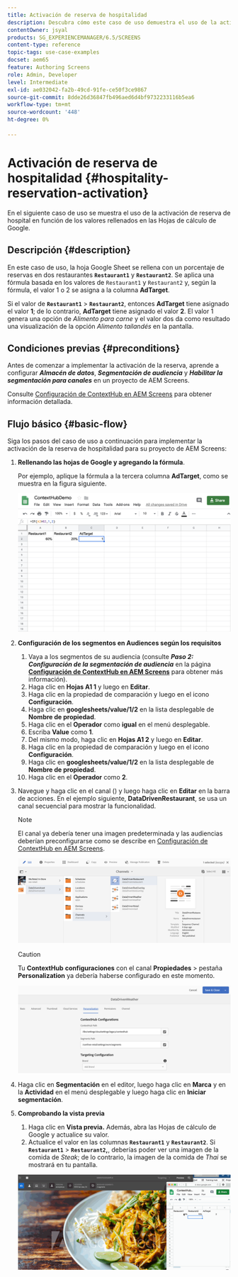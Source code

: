 ```yaml
---
title: Activación de reserva de hospitalidad
description: Descubra cómo este caso de uso demuestra el uso de la activación de reserva de hospitalidad en función de los valores rellenados en Hojas de cálculo de Google.
contentOwner: jsyal
products: SG_EXPERIENCEMANAGER/6.5/SCREENS
content-type: reference
topic-tags: use-case-examples
docset: aem65
feature: Authoring Screens
role: Admin, Developer
level: Intermediate
exl-id: ae032042-fa2b-49cd-91fe-ce50f3ce9867
source-git-commit: 8dde26d36847fb496aed6d4bf9732233116b5ea6
workflow-type: tm+mt
source-wordcount: '448'
ht-degree: 0%

---
```


# Activación de reserva de hospitalidad {#hospitality-reservation-activation}

En el siguiente caso de uso se muestra el uso de la activación de reserva de hospital en función de los valores rellenados en las Hojas de cálculo de Google.

## Descripción {#description}

En este caso de uso, la hoja Google Sheet se rellena con un porcentaje de reservas en dos restaurantes **`Restaurant1`** y **`Restaurant2`**. Se aplica una fórmula basada en los valores de `Restaurant1` y `Restaurant2` y, según la fórmula, el valor 1 o 2 se asigna a la columna **AdTarget**.

Si el valor de **`Restaurant1`** > **`Restaurant2`**, entonces **AdTarget** tiene asignado el valor **1**; de lo contrario, **AdTarget** tiene asignado el valor **2**. El valor 1 genera una opción de *Alimento para carne* y el valor dos da como resultado una visualización de la opción *Alimento tailandés* en la pantalla.

## Condiciones previas {#preconditions}

Antes de comenzar a implementar la activación de la reserva, aprende a configurar ***Almacén de datos***, ***Segmentación de audiencia*** y ***Habilitar la segmentación para canales*** en un proyecto de AEM Screens.

Consulte [Configuración de ContextHub en AEM Screens](configuring-context-hub.md) para obtener información detallada.

## Flujo básico {#basic-flow}

Siga los pasos del caso de uso a continuación para implementar la activación de la reserva de hospitalidad para su proyecto de AEM Screens:

1. **Rellenando las hojas de Google y agregando la fórmula**.

   Por ejemplo, aplique la fórmula a la tercera columna **AdTarget**, como se muestra en la figura siguiente.

   ![screen_shot_2019-04-29at94132am](assets/screen_shot_2019-04-29at94132am.png)

1. **Configuración de los segmentos en Audiences según los requisitos**

   1. Vaya a los segmentos de su audiencia (consulte ***Paso 2: Configuración de la segmentación de audiencia*** en la página **[Configuración de ContextHub en AEM Screens](configuring-context-hub.md)** para obtener más información).
   1. Haga clic en **Hojas A1 1** y luego en **Editar**.
   1. Haga clic en la propiedad de comparación y luego en el icono **Configuración**.
   1. Haga clic en **googlesheets/value/1/2** en la lista desplegable de **Nombre de propiedad**.
   1. Haga clic en el **Operador** como **igual** en el menú desplegable.
   1. Escriba **Value** como **1**.
   1. Del mismo modo, haga clic en **Hojas A1 2** y luego en **Editar**.
   1. Haga clic en la propiedad de comparación y luego en el icono **Configuración**.
   1. Haga clic en **googlesheets/value/1/2** en la lista desplegable de **Nombre de propiedad**.
   1. Haga clic en el **Operador** como **2**.

1. Navegue y haga clic en el canal () y luego haga clic en **Editar** en la barra de acciones. En el ejemplo siguiente, **DataDrivenRestaurant**, se usa un canal secuencial para mostrar la funcionalidad.

   >[!NOTE]
   >
   >El canal ya debería tener una imagen predeterminada y las audiencias deberían preconfigurarse como se describe en [Configuración de ContextHub en AEM Screens](configuring-context-hub.md).

   ![screen_shot_2019-05-08at14652pm](assets/screen_shot_2019-05-08at14652pm.png)

   >[!CAUTION]
   >
   >Tu **ContextHub** **configuraciones** con el canal **Propiedades** > pestaña **Personalization** ya debería haberse configurado en este momento.

   ![screen_shot_2019-05-08at114106am](assets/screen_shot_2019-05-08at114106am.png)

1. Haga clic en **Segmentación** en el editor, luego haga clic en **Marca** y en la **Actividad** en el menú desplegable y luego haga clic en **Iniciar segmentación**.
1. **Comprobando la vista previa**

   1. Haga clic en **Vista previa.** Además, abra las Hojas de cálculo de Google y actualice su valor.
   1. Actualice el valor en las columnas **`Restaurant1`** y **`Restaurant2`**. Si **`Restaurant1`** > **`Restaurant2`,**, deberías poder ver una imagen de la comida de *Steak*; de lo contrario, la imagen de la comida de *Thai* se mostrará en tu pantalla.

   ![resultado5](assets/result5.gif)
